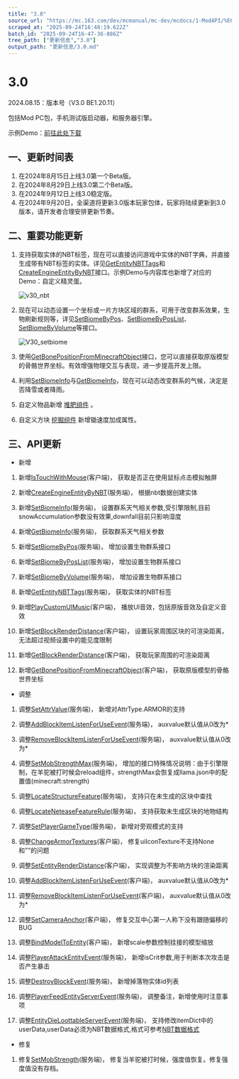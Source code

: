 ```yaml
---
title: "3.0"
source_url: "https://mc.163.com/dev/mcmanual/mc-dev/mcdocs/1-ModAPI/%E6%9B%B4%E6%96%B0%E4%BF%A1%E6%81%AF/3.0.html"
scraped_at: "2025-09-24T16:48:19.622Z"
batch_id: "2025-09-24T16-47-36-886Z"
tree_path: ["更新信息","3.0"]
output_path: "更新信息/3.0.md"
---
```


#  3.0

2024.08.15：版本号（V3.0 BE1.20.11）

包括Mod PC包，手机测试版启动器，和服务器引擎。

示例Demo：[前往此处下载](https://mc.163.com/dev/mcmanual/mc-dev/mcguide/20-玩法开发/13-模组SDK编程/60-Demo示例.html)

##  一、更新时间表

1.  在2024年8月15日上线3.0第一个Beta版。
2.  在2024年8月29日上线3.0第二个Beta版。
3.  在2024年9月12日上线3.0稳定版。
4.  在2024年9月20日，全渠道将更新3.0版本玩家包体，玩家将陆续更新到3.0版本，请开发者合理安排更新节奏。

##  二、重要功能更新

1.  支持获取实体的NBT标签，现在可以直接访问游戏中实体的NBT字典，并直接生成带有NBT标签的实体。详见[GetEntityNBTTags](/接口/实体/实体类型#getentitynbttags)和[CreateEngineEntityByNBT](/接口/世界/实体管理#createengineentitybynbt)接口。示例Demo与内容库也新增了对应的Demo：自定义精灵蛋。
    
    ![v30_nbt](https://mc.163.com/dev/mcmanual/mc-dev/assets/img/v30_nbt.08ff837c.gif)
    
2.  现在可以动态设置一个坐标或一片方块区域的群系，可用于改变群系效果，生物刷新规则等，详见[SetBiomeByPos](/接口/世界/地图#setbiomebypos)、[SetBiomeByPosList](/接口/世界/地图#setbiomebyposlist)、[SetBiomeByVolume](/接口/世界/地图#setbiomebyvolume)等接口。
    
    ![V30_setbiome](https://mc.163.com/dev/mcmanual/mc-dev/assets/img/V30_setbiome.df37a732.gif)
    
3.  使用[GetBonePositionFromMinecraftObject](/接口/模型#getbonepositionfromminecraftobject)接口，您可以直接获取原版模型的骨骼世界坐标。有效增强物理交互与表现，进一步提高开发上限。
    
4.  利用[SetBiomeInfo](/接口/世界/地图#setbiomeinfo)与[GetBiomeInfo](/接口/世界/地图#getbiomeinfo)，现在可以动态改变群系的气候，决定是否降雪或者降雨。
    
5.  自定义物品新增 [堆肥组件](https://mc.163.com/dev/mcmanual/mc-dev/mcguide/20-玩法开发/15-自定义游戏内容/1-自定义物品/1-自定义基础物品.html#netease-compostable) 。
    
6.  自定义方块 [挖掘组件](https://mc.163.com/dev/mcmanual/mc-dev/mcguide/20-玩法开发/15-自定义游戏内容/2-自定义方块/1-JSON组件.html#netease-tier) 新增锄速度加成属性。
    

##  三、API更新

*   新增

1.  新增[IsTouchWithMouse](/接口/控制#istouchwithmouse)(客户端)， 获取是否正在使用鼠标点击模拟触屏
    
2.  新增[CreateEngineEntityByNBT](/接口/世界/实体管理#createengineentitybynbt)(服务端)， 根据nbt数据创建实体
    
3.  新增[SetBiomeInfo](/接口/世界/地图#setbiomeinfo)(服务端)， 设置群系天气相关参数,受引擎限制,目前snowAccumulation参数没有效果,downfall目前只影响湿度
    
4.  新增[GetBiomeInfo](/接口/世界/地图#getbiomeinfo)(服务端)， 获取群系天气相关参数
    
5.  新增[SetBiomeByPos](/接口/世界/地图#setbiomebypos)(服务端)， 增加设置生物群系接口
    
6.  新增[SetBiomeByPosList](/接口/世界/地图#setbiomebyposlist)(服务端)， 增加设置生物群系接口
    
7.  新增[SetBiomeByVolume](/接口/世界/地图#setbiomebyvolume)(服务端)， 增加设置生物群系接口
    
8.  新增[GetEntityNBTTags](/接口/实体/实体类型#getentitynbttags)(服务端)， 获取实体的NBT标签
    
9.  新增[PlayCustomUIMusic](/接口/音效#playcustomuimusic)(客户端)， 播放UI音效，包括原版音效及自定义音效
    
10.  新增[SetBlockRenderDistance](/接口/方块/渲染#setblockrenderdistance)(客户端)， 设置玩家周围区块的可渲染距离，无法超过视频设置中的能见度限制
     
11.  新增[GetBlockRenderDistance](/接口/方块/渲染#getblockrenderdistance)(客户端)， 获取玩家周围的可渲染距离
     
12.  新增[GetBonePositionFromMinecraftObject](/接口/模型#getbonepositionfromminecraftobject)(客户端)， 获取原版模型的骨骼世界坐标
     

*   调整

1.  调整[SetAttrValue](/接口/实体/属性#setattrvalue)(服务端)， 新增对AttrType.ARMOR的支持
    
2.  调整[AddBlockItemListenForUseEvent](/事件/方块#addblockitemlistenforuseevent)(服务端)， auxvalue默认值从0改为\*
    
3.  调整[RemoveBlockItemListenForUseEvent](/事件/方块#removeblockitemlistenforuseevent)(服务端)， auxvalue默认值从0改为\*
    
4.  调整[SetMobStrengthMax](/接口/实体/属性#setmobstrengthmax)(服务端)， 增加的接口特殊情况说明：由于引擎限制，在羊驼被打时候会reload组件，strengthMax会恢复成llama.json中的配置值(minecraft:strength)
    
5.  调整[LocateStructureFeature](/接口/世界/地图#locatestructurefeature)(服务端)， 支持只在未生成的区块中查找
    
6.  调整[LocateNeteaseFeatureRule](/接口/世界/地图#locateneteasefeaturerule)(服务端)， 支持获取未生成区块的地物结构
    
7.  调整[SetPlayerGameType](/接口/玩家/游戏模式#setplayergametype)(服务端)， 新增对旁观模式的支持
    
8.  调整[ChangeArmorTextures](/接口/物品#changearmortextures)(客户端)， 修复uiIconTexture不支持None和""的问题
    
9.  调整[SetEntityRenderDistance](/接口/实体/渲染#setentityrenderdistance)(客户端)， 实现调整为不影响方块的渲染距离
    
10.  调整[AddBlockItemListenForUseEvent](/事件/方块#addblockitemlistenforuseevent)(客户端)， auxvalue默认值从0改为\*
     
11.  调整[RemoveBlockItemListenForUseEvent](/事件/方块#removeblockitemlistenforuseevent)(客户端)， auxvalue默认值从0改为\*
     
12.  调整[SetCameraAnchor](/接口/玩家/摄像机#setcameraanchor)(客户端)， 修复交互中心第一人称下没有跟随偏移的BUG
     
13.  调整[BindModelToEntity](/接口/模型#bindmodeltoentity)(客户端)， 新增scale参数控制挂接的模型缩放
     
14.  调整[PlayerAttackEntityEvent](/事件/玩家#playerattackentityevent)(服务端)， 新增isCrit参数,用于判断本次攻击是否产生暴击
     
15.  调整[DestroyBlockEvent](/事件/方块#destroyblockevent)(服务端)， 新增掉落物实体id列表
     
16.  调整[PlayerFeedEntityServerEvent](/事件/玩家#playerfeedentityserverevent)(服务端)， 调整备注，新增使用时注意事项
     
17.  调整[EntityDieLoottableServerEvent](/事件/实体#entitydieloottableserverevent)(服务端)， 支持修改itemDict中的userData,userData必须为NBT数据格式,格式可参考[NBT数据格式](https://mc.163.com/dev/mcmanual/mc-dev/mcguide/20-玩法开发/10-基本概念/1-我的世界基础概念.html#NBT数据格式#NBT数据格式)
     

*   修复

1.  修复[SetMobStrength](/接口/实体/属性#setmobstrength)(服务端)， 修复当羊驼被打时候，强度值恢复。修复强度值没有存档。
